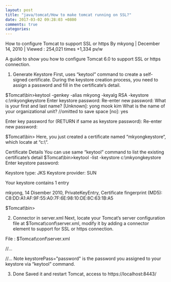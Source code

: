 ```yaml
---
layout: post
title: "java/tomcat/How to make tomcat running on SSL?"
date: 2017-03-02 09:28:03 +0800
comments: true
categories: 
---
```



How to configure Tomcat to support SSL or https
By mkyong | December 14, 2010 | Viewed : 254,021 times +1,334 pv/w

A guide to show you how to configure Tomcat 6.0 to support SSL or https connection.

1. Generate Keystore
First, uses “keytool” command to create a self-signed certificate. During the keystore creation process, you need to assign a password and fill in the certificate’s detail.

$Tomcat\bin>keytool -genkey -alias mkyong -keyalg RSA -keystore c:\mkyongkeystore
Enter keystore password:
Re-enter new password:
What is your first and last name?
  [Unknown]:  yong mook kim
What is the name of your organizational unit?
  //omitted to save space
  [no]:  yes

Enter key password for <mkyong>
        (RETURN if same as keystore password):
Re-enter new password:

$Tomcat\bin>
Here, you just created a certificate named “mkyongkeystore“, which locate at “c:\“.

Certificate Details
You can use same “keytool” command to list the existing certificate’s detail
$Tomcat\bin>keytool -list -keystore c:\mkyongkeystore
Enter keystore password:

Keystore type: JKS
Keystore provider: SUN

Your keystore contains 1 entry

mkyong, 14 Disember 2010, PrivateKeyEntry,
Certificate fingerprint (MD5): C8:DD:A1:AF:9F:55:A0:7F:6E:98:10:DE:8C:63:1B:A5

$Tomcat\bin>

 
2. Connector in server.xml
Next, locate your Tomcat’s server configuration file at $Tomcat\conf\server.xml, modify it by adding a connector element to support for SSL or https connection.

File : $Tomcat\conf\server.xml

//...
<!-- Define a SSL HTTP/1.1 Connector on port 8443
        This connector uses the JSSE configuration, when using APR, the
        connector should be using the OpenSSL style configuration
        described in the APR documentation -->

<Connector port="8443" protocol="HTTP/1.1" SSLEnabled="true"
              maxThreads="150" scheme="https" secure="true"
              clientAuth="false" sslProtocol="TLS"
	       keystoreFile="c:\mkyongkeystore"
	       keystorePass="password" />
 //...
Note
keystorePass="password" is the password you assigned to your keystore via “keytool” command.

 
3. Done
Saved it and restart Tomcat, access to https://localhost:8443/
